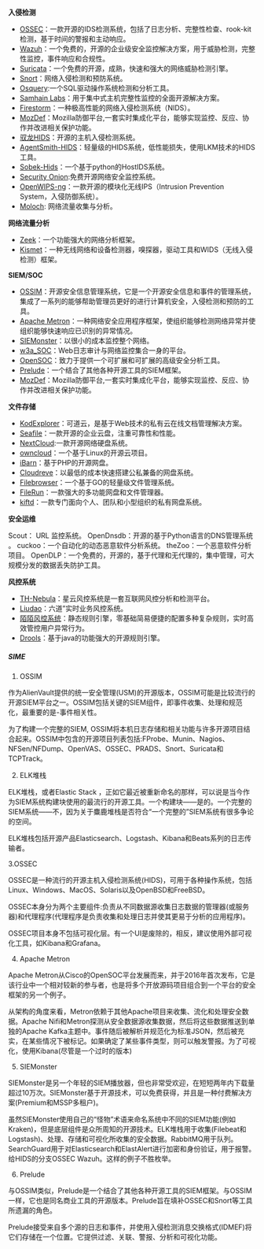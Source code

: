


**入侵检测**

- [OSSEC](https://link.zhihu.com/?target=https%3A//www.ossec.net/)：一款开源的IDS检测系统，包括了日志分析、完整性检查、rook-kit检测，基于时间的警报和主动响应。
- [Wazuh](https://link.zhihu.com/?target=http%3A//wazuh.com/)：一个免费的，开源的企业级安全监控解决方案，用于威胁检测，完整性监控，事件响应和合规性。
- [Suricata](https://link.zhihu.com/?target=https%3A//suricata-ids.org/)：一个免费的开源，成熟，快速和强大的网络威胁检测引擎。
- [Snort](https://link.zhihu.com/?target=https%3A//www.snort.org/)：网络入侵检测和预防系统。
- [Osquery](https://link.zhihu.com/?target=https%3A//osquery.io/):一个SQL驱动操作系统检测和分析工具。
- [Samhain Labs](https://link.zhihu.com/?target=https%3A//www.la-samhna.de/)：用于集中式主机完整性监控的全面开源解决方案。
- [Firestorm](https://link.zhihu.com/?target=http%3A//www.scaramanga.co.uk/firestorm/)：一种极高性能的网络入侵检测系统（NIDS）。
- [MozDef](https://link.zhihu.com/?target=https%3A//github.com/mozilla/MozDef)：Mozilla防御平台,一套实时集成化平台，能够实现监控、反应、协作并改进相关保护功能。
- [驭龙HIDS](https://link.zhihu.com/?target=https%3A//github.com/ysrc/yulong-hids)：开源的主机入侵检测系统。
- [AgentSmith-HIDS](https://link.zhihu.com/?target=https%3A//github.com/DianrongSecurity/AgentSmith-HIDS)：轻量级的HIDS系统，低性能损失，使用LKM技术的HIDS工具。
- [Sobek-Hids](https://link.zhihu.com/?target=http%3A//www.codeforge.cn/article/331327)：一个基于python的HostIDS系统。
- [Security Onion](https://link.zhihu.com/?target=https%3A//securityonion.net/):免费开源网络安全监控系统。
- [OpenWIPS-ng](https://link.zhihu.com/?target=http%3A//openwips-ng.org/)：一款开源的模块化无线IPS（Intrusion Prevention System，入侵防御系统）。
- [Moloch](https://link.zhihu.com/?target=https%3A//www.dictionary.com/browse/moloch): 网络流量收集与分析。



**网络流量分析**

- [Zeek](https://link.zhihu.com/?target=https%3A//www.zeek.org/)：一个功能强大的网络分析框架。
- [Kismet](https://link.zhihu.com/?target=https%3A//www.kismetwireless.net/)：一种无线网络和设备检测器，嗅探器，驱动工具和WIDS（无线入侵检测）框架。

**SIEM/SOC**

- [OSSIM](https://link.zhihu.com/?target=https%3A//www.alienvault.com/products/ossim)：开源安全信息管理系统，它是一个开源安全信息和事件的管理系统，集成了一系列的能够帮助管理员更好的进行计算机安全，入侵检测和预防的工具。
- [Apache Metron](https://link.zhihu.com/?target=https%3A//github.com/apache/metron)：一种网络安全应用程序框架，使组织能够检测网络异常并使组织能够快速响应已识别的异常情况。
- [SIEMonster](https://link.zhihu.com/?target=https%3A//siemonster.com/)：以很小的成本监控整个网络。
- [w3a_SOC](https://link.zhihu.com/?target=https%3A//github.com/smarttang/w3a_SOC)：Web日志审计与网络监控集合一身的平台。
- [OpenSOC](https://link.zhihu.com/?target=http%3A//opensoc.github.io/)：致力于提供一个可扩展和可扩展的高级安全分析工具。
- [Prelude](https://link.zhihu.com/?target=https%3A//www.prelude-siem.org/)：一个结合了其他各种开源工具的SIEM框架。
- [MozDef](https://link.zhihu.com/?target=https%3A//github.com/jeffbryner/MozDef)：Mozilla防御平台,一套实时集成化平台，能够实现监控、反应、协作并改进相关保护功能。



**文件存储**

- [KodExplorer](https://link.zhihu.com/?target=https%3A//kodcloud.com/)：可道云，是基于Web技术的私有云在线文档管理解决方案。
- [Seafile](https://link.zhihu.com/?target=https%3A//www.seafile.com/home/)：一款开源的企业云盘，注重可靠性和性能。
- [NextCloud](https://link.zhihu.com/?target=https%3A//nextcloud.com/):一款开源网络硬盘系统。
- [owncloud](https://link.zhihu.com/?target=https%3A//owncloud.com/products/)：一个基于Linux的开源云项目。
- [iBarn](https://link.zhihu.com/?target=http%3A//www.godeye.org/code/ibarn)：基于PHP的开源网盘。
- [Cloudreve](https://link.zhihu.com/?target=http%3A//cloudreve.org/)：以最低的成本快速搭建公私兼备的网盘系统。
- [Filebrowser](https://link.zhihu.com/?target=https%3A//github.com/filebrowser/filebrowser/releases/latest)：一个基于GO的轻量级文件管理系统。
- [FileRun](https://link.zhihu.com/?target=https%3A//filerun.com/)：一款强大的多功能网盘和文件管理器。
- [kiftd](https://link.zhihu.com/?target=https%3A//github.com/KOHGYLW/kiftd)：一款专门面向个人、团队和小型组织的私有网盘系统。



**安全运维**

Scout： URL 监控系统。
OpenDnsdb：开源的基于Python语言的DNS管理系统 。
cuckoo：一个自动化的动态恶意软件分析系统。
theZoo：一个恶意软件分析项目。
OpenDLP：一个免费的，开源的，基于代理和无代理的，集中管理，可大规模分发的数据丢失防护工具。



**风控系统**

- [TH-Nebula](https://link.zhihu.com/?target=https%3A//github.com/threathunterX/nebula)：星云风控系统是一套互联网风控分析和检测平台。
- [Liudao](https://link.zhihu.com/?target=https%3A//github.com/ysrc/Liudao)：六道”实时业务风控系统。
- [陌陌风控系统](https://link.zhihu.com/?target=https%3A//github.com/momosecurity/aswan)：静态规则引擎，零基础简易便捷的配置多种复杂规则，实时高效管控用户异常行为。
- [Drools](https://link.zhihu.com/?target=https%3A//www.drools.org/)：基于java的功能强大的开源规则引擎。


##### SIME


1. OSSIM

作为AlienVault提供的统一安全管理(USM)的开源版本，OSSIM可能是比较流行的开源SIEM平台之一。OSSIM包括关键的SIEM组件，即事件收集、处理和规范化，最重要的是-事件相关性。

为了构建一个完整的SIEM, OSSIM将本机日志存储和相关功能与许多开源项目结合起来。OSSIM中包含的开源项目列表包括:FProbe、Munin、Nagios、NFSen/NFDump、OpenVAS、OSSEC、PRADS、Snort、Suricata和TCPTrack。

2. ELK堆栈

ELK堆栈，或者Elastic Stack ，正如它最近被重新命名的那样，可以说是当今作为SIEM系统构建块使用的最流行的开源工具。一个构建块——是的。一个完整的SIEM系统——不，因为关于麋鹿堆栈是否符合“一个完整的”SIEM系统有很多争论的空间。

ELK堆栈包括开源产品Elasticsearch、Logstash、Kibana和Beats系列的日志传输者。



3.OSSEC

OSSEC是一种流行的开源主机入侵检测系统(HIDS)，可用于各种操作系统，包括Linux、Windows、MacOS、Solaris以及OpenBSD和FreeBSD。

OSSEC本身分为两个主要组件:负责从不同数据源收集日志数据的管理器(或服务器)和代理程序(代理程序是负责收集和处理日志并使其更易于分析的应用程序)。

OSSEC项目本身不包括可视化层。有一个UI是废除的，相反，建议使用外部可视化工具，如Kibana和Grafana。



4. Apache Metron

Apache Metron从Cisco的OpenSOC平台发展而来，并于2016年首次发布，它是该行业中一个相对较新的参与者，也是将多个开放源码项目组合到一个平台的安全框架的另一个例子。

从架构的角度来看，Metron依赖于其他Apache项目来收集、流化和处理安全数据。Apache Nifi和Metron探测从安全数据源收集数据，然后将这些数据推送到单独的Apache Kafka主题中。事件随后被解析并规范化为标准JSON，然后被充实，在某些情况下被标记。如果确定了某些事件类型，则可以触发警报。为了可视化，使用Kibana(尽管是一个过时的版本)



5. SIEMonster

SIEMonster是另一个年轻的SIEM播放器，但也非常受欢迎，在短短两年内下载量超过10万次。SIEMonster基于开源技术，可以免费获得，并且是一种付费解决方案(Premium和MSSP多租户)。

虽然SIEMonster使用自己的“怪物”术语来命名系统中不同的SIEM功能(例如Kraken)，但是底层组件是众所周知的开源技术。ELK堆栈用于收集(Filebeat和Logstash)、处理、存储和可视化所收集的安全数据。RabbitMQ用于队列。SearchGuard用于对Elasticsearch和ElastAlert进行加密和身份验证，用于报警。给HIDS的分支OSSEC Wazuh。这样的例子不胜枚举。



6. Prelude

与OSSIM类似，Prelude是一个结合了其他各种开源工具的SIEM框架。与OSSIM一样，它也是同名商业工具的开源版本。Prelude旨在填补OSSEC和Snort等工具所遗漏的角色。

Prelude接受来自多个源的日志和事件，并使用入侵检测消息交换格式(IDMEF)将它们存储在一个位置。它提供过滤、关联、警报、分析和可视化功能。
